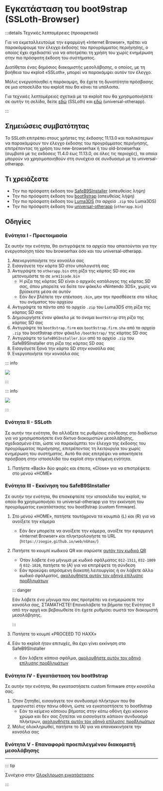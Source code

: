 # Εγκατάσταση του boot9strap (SSLoth-Browser)

:::details Τεχνικές λεπτομέρειες (προαιρετικό)

Για να εκμεταλλευτούμε την εφαρμογή «Internet Browser», πρέπει να παρακάμψουμε τον έλεγχο έκδοσης του προγράμματος περιήγησης, ο οποίος έχει σχεδιαστεί για να αποτρέπει τη χρήση του χωρίς ενημέρωση στην πιο πρόσφατη έκδοση του συστήματος.

Διατίθεται ένας δημόσιος διακομιστής μεσολάβησης, ο οποίος, με τη βοήθεια του exploit «SSLoth», μπορεί να παρακάμψει αυτόν τον έλεγχο.

Μόλις ενεργοποιηθεί η παράκαμψη, θα έχετε τη δυνατότητα πρόσβασης σε μια ιστοσελίδα του exploit που θα κάνει τα υπόλοιπα.

Για τεχνικές λεπτομέρειες σχετικά με τα exploit που θα χρησιμοποιήσετε σε αυτήν τη σελίδα, δείτε [εδώ](https://github.com/MrNbaYoh/3ds-ssloth) (SSLoth) και [εδώ](https://github.com/TuxSH/universal-otherapp) (universal-otherapp).

:::

## Σημειώσεις συμβατότητας

Το SSLoth επιτρέπει στους χρήστες της έκδοσης 11.13.0 και παλαιότερων να παρακάμψουν τον έλεγχο έκδοσης του προγράμματος περιήγησης, επιτρέποντας τη χρήση του new-browserhax ή του old-browserhax (συμβατό με τις εκδόσεις 11.4.0 έως 11.13.0, σε όλες τις περιοχές), τα οποία μπορούν να χρησιμοποιηθούν στη συνέχεια σε συνδυασμό με το universal-otherapp.

## Τι χρειάζεστε

- Την πιο πρόσφατη έκδοση του [SafeB9SInstaller](https://github.com/d0k3/SafeB9SInstaller/releases/download/v0.0.7/SafeB9SInstaller-20170605-122940.zip) (απευθείας λήψη)
- Την πιο πρόσφατη έκδοση του [boot9strap](https://github.com/SciresM/boot9strap/releases/download/1.4/boot9strap-1.4.zip) (απευθείας λήψη)
- Την πιο πρόσφατη έκδοση του [Luma3DS](https://github.com/LumaTeam/Luma3DS/releases/latest) (το αρχείο `.zip` του Luma3DS)
- Την πιο πρόσφατη έκδοση του [universal-otherapp](https://github.com/TuxSH/universal-otherapp/releases/latest) (`otherapp.bin`)

## Οδηγίες

### Ενότητα I - Προετοιμασία

Σε αυτήν την ενότητα, θα αντιγράψετε τα αρχεία που απαιτούνται για την ενεργοποίηση τόσο του browserhax όσο και του universal-otherapp.

1. Απενεργοποιήστε την κονσόλα σας
2. Εισαγάγετε την κάρτα SD στον υπολογιστή σας
3. Αντιγράψτε το `otherapp.bin` στη ρίζα της κάρτας SD σας και μετονομάστε το σε `arm11code.bin`
   - Η ρίζα της κάρτας SD είναι ο αρχικός κατάλογος της κάρτας SD σας, όπου μπορείτε να δείτε τον φάκελο «Nintendo 3DS», χωρίς να βρίσκεστε μέσα σε αυτόν
   - Εάν δεν βλέπετε την επέκταση `.bin`, μην την προσθέσετε στο τέλος του ονόματος του αρχείου
4. Αντιγράψτε τα πάντα από το αρχείο `.zip` του Luma3DS στη ρίζα της κάρτας SD σας
5. Δημιουργήστε έναν φάκελο με το όνομα `boot9strap` στη ρίζα της κάρτας SD σας
6. Αντιγράψτε τα `boot9strap.firm` και `boot9strap.firm.sha` από το αρχείο `.zip` του boot9strap στον φάκελο `/boot9strap/` της κάρτας SD σας
7. Αντιγράψτε το `SafeB9SInstaller.bin` από το αρχείο `.zip` του SafeB9SInstaller στη ρίζα της κάρτας SD σας
8. Εισαγάγετε ξανά την κάρτα SD στην κονσόλα σας
9. Ενεργοποιήστε την κονσόλα σας

::: info

![](/images/screenshots/ssloth-root-layout.png)

:::

::: info

![](/images/screenshots/boot9strap-folder.png)

:::

### Ενότητα II - SSLoth

Σε αυτήν την ενότητα, θα αλλάξετε τις ρυθμίσεις σύνδεσης στο διαδίκτυο για να χρησιμοποιήσετε ένα δίκτυο διακομιστών μεσολάβησης, σχεδιασμένο έτσι, ώστε να παρακάμπτει τον έλεγχο της έκδοσης του προγράμματος περιήγησης, επιτρέποντας τη λειτουργία του χωρίς ενημέρωση του συστήματος. Αυτό θα σας επιτρέψει να αποκτήσετε πρόσβαση στην ιστοσελίδα του exploit στην επόμενη ενότητα.

<!--@include: ./_include/addproxy.md -->

1. Πατήστε «Back» δύο φορές και έπειτα, «Close» για να επιστρέψετε στο μενού «HOME»

### Ενότητα III - Εκκίνηση του SafeB9SInstaller

Σε αυτήν την ενότητα, θα επισκεφτείτε την ιστοσελίδα του exploit, το οποίο θα χρησιμοποιήσει το universal-otherapp για την εκκίνηση του προγράμματος εγκατάστασης του boot9strap (custom firmware).

1. Στο μενού «HOME», πατήστε ταυτόχρονα τα κουμπιά (L) και (R) για να ανοίξετε την κάμερα
   - Εάν δεν μπορείτε να ανοίξετε την κάμερα, ανοίξτε την εφαρμογή «Internet Browser» και πληκτρολογήστε το URL (`https://zoogie.github.io/web/nbhax/`)

2. Πατήστε το κουμπί κωδικού QR και σαρώστε [αυτόν τον κωδικό QR](http://api.qrserver.com/v1/create-qr-code/?color=000000&bgcolor=FFFFF&data=https%3A%2F%2Fzoogie.github.io%2Fweb%2Fnbhax&qzone=1&margin=0&size=400x400&ecc=L)

   - Όταν λάβετε ένα μήνυμα με κωδικό σφάλματος `012-1511`, `032-1809` ή `032-1820`, πατήστε το (A) για να επιτρέψετε τη σύνδεση
   - Εάν προκύψει απρόσμενη διακοπή λειτουργίας ή αν λάβετε άλλο κωδικό σφάλματος, [ακολουθήστε αυτόν τον οδηγό επίλυσης προβλημάτων](troubleshooting-ssloth-browser)

   ::: danger

   Εάν λάβετε ένα μήνυμα που σας προτρέπει να ενημερώσετε την κονσόλα σας, ΣΤΑΜΑΤΗΣΤΕ! Επαναλάβετε τα βήματα της Ενότητας II από την αρχή και βεβαιωθείτε ότι έχετε ρυθμίσει σωστά τον διακομιστή μεσολάβησης.

   :::

3. Πατήστε το κουμπί «PROCEED TO HAXX»

4. Εάν το exploit ήταν επιτυχές, θα έχει γίνει εκκίνηση στο SafeB9SInstaller
   - Εάν λάβετε κάποιο σφάλμα, [ακολουθήστε αυτόν τον οδηγό επίλυσης προβλημάτων](troubleshooting-ssloth-browser)

### Ενότητα IV - Εγκατάσταση του boot9strap

Σε αυτήν την ενότητα, θα εγκαταστήσετε custom firmware στην κονσόλα σας.

1. Όταν ζητηθεί, εισαγάγετε τον συνδυασμό πλήκτρων που θα εμφανιστεί στην πάνω οθόνη, ώστε να εγκαταστήσετε το boot9strap
   - Εάν το κείμενο κάποιου βήματος στην κάτω οθόνη έχει κόκκινο χρώμα και δεν σας ζητείται να εισαγάγετε κάποιον συνδυασμό πλήκτρων, [ακολουθήστε αυτόν τον οδηγό επίλυσης προβλημάτων](troubleshooting-ssloth-browser)
2. Μόλις ολοκληρωθεί, πατήστε το (Α) για να επανεκκινήσετε την κονσόλα σας

<!--@include: ./_include/configure-luma3ds.md -->

### Ενότητα V - Επαναφορά προεπιλεγμένου διακομιστή μεσολάβησης

<!--@include: ./_include/rmproxy.md -->

<!--@include: ./_include/luma3ds-installed-note.md -->

___

::: tip

Συνέχεια στην [Ολοκλήρωση εγκατάστασης](finalizing-setup)

:::
